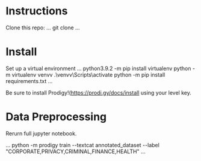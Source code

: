 # Instructions

Clone this repo:
...
git clone
...

# Install

Set up a virtual environment
...
python3.9.2 -m pip install virtualenv
python -m virtualenv venvv
.\venvv\Scripts\activate
python -m pip install requirements.txt
...

Be sure to install Prodigy!(https://prodi.gy/docs/install using your level key.

# Data Preprocessing

Rerurn full jupyter notebook.


...
python -m prodigy train --textcat annotated_dataset --label "CORPORATE,PRIVACY,CRIMINAL,FINANCE,HEALTH"
...

